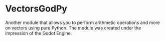 # VectorsGodPy
Another module that allows you to perform arithmetic operations and more on vectors using pure Python. The module was created under the impression of the Godot Engine.
